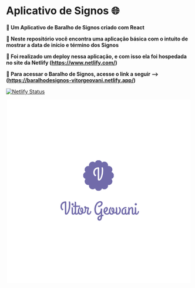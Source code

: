 # Aplicativo de Signos :globe_with_meridians:
**:bookmark_tabs: Um Aplicativo de Baralho de Signos criado com React**

**:pushpin: Neste repositório você encontra uma aplicação básica com o intuito de mostrar a data de início e término dos Signos**

**:pushpin: Foi realizado um deploy nessa aplicação, e com isso ela foi hospedada no site da Netlify (https://www.netlify.com/)**

**:link: Para acessar o Baralho de Signos, acesse o link a seguir --> (https://baralhodesignos-vitorgeovani.netlify.app/)**

[![Netlify Status](https://api.netlify.com/api/v1/badges/af1c23a7-f051-44cc-b60e-6098093c8a9e/deploy-status)](https://app.netlify.com/sites/baralhodesignos-vitorgeovani/deploys)

<p align="center">
  <img src="/V.png">
  </p>
